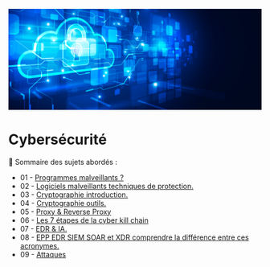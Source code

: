 ![Debian_logo-01](./images/Cloud-et-securite.png)

# Cybersécurité

👋 Sommaire des sujets abordés :

- 01 - [Programmes malveillants ?](PROGRAMMES-MALVEILLANTS.md)
- 02 - [Logiciels malveillants techniques de protection.](LOGICIELS-MALVEILLANTS-techniques_de_protection.md)
- 03 - [Cryptographie introduction.](CRYPTOGRAPHIE-introduction.md)
- 04 - [Cryptographie outils.]()
- 05 - [Proxy & Reverse Proxy]()
- 06 - [Les 7 étapes de la cyber kill chain](Les-7-étapes-de-la-cyber-kill-chain.md)
- 07 - [EDR & IA.](https://github.com/0xCyberLiTech/Cybersecurite/blob/main/EDR-et-IA.md)
- 08 - [EPP EDR SIEM SOAR et XDR comprendre la différence entre ces acronymes.](EPP-EDR-SIEM-SOAR-et-XDR-comprendre-la-différence-entre-ces-acronymes.md)
- 09 - [Attaques]()
